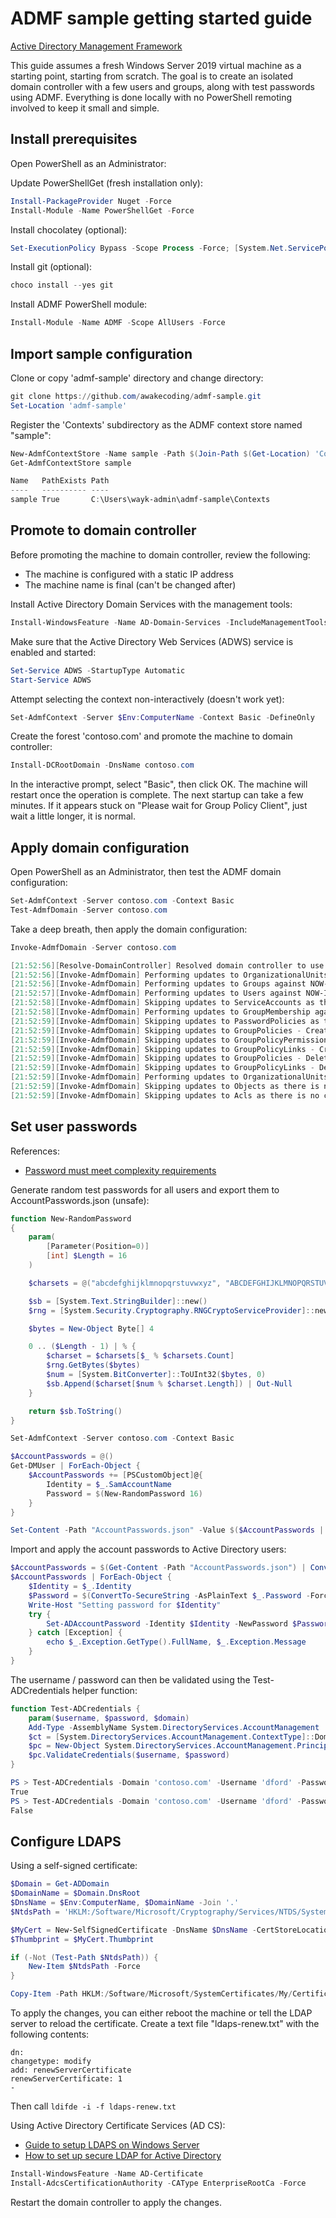 
# ADMF sample getting started guide

[Active Directory Management Framework](https://admf.one/)

This guide assumes a fresh Windows Server 2019 virtual machine as a starting point, starting from scratch. The goal is to create an isolated domain controller with a few users and groups, along with test passwords using ADMF. Everything is done locally with no PowerShell remoting involved to keep it small and simple.

## Install prerequisites

Open PowerShell as an Administrator:

Update PowerShellGet (fresh installation only):

```powershell
Install-PackageProvider Nuget -Force
Install-Module -Name PowerShellGet -Force
```

Install chocolatey (optional):

```powershell
Set-ExecutionPolicy Bypass -Scope Process -Force; [System.Net.ServicePointManager]::SecurityProtocol = [System.Net.ServicePointManager]::SecurityProtocol -bor 3072; iex ((New-Object System.Net.WebClient).DownloadString('https://chocolatey.org/install.ps1'))
```

Install git (optional):

```powershell
choco install --yes git
```

Install ADMF PowerShell module:

```powershell
Install-Module -Name ADMF -Scope AllUsers -Force
```

## Import sample configuration

Clone or copy 'admf-sample' directory and change directory:

```powershell
git clone https://github.com/awakecoding/admf-sample.git
Set-Location 'admf-sample'
```

Register the 'Contexts' subdirectory as the ADMF context store named "sample":

```powershell
New-AdmfContextStore -Name sample -Path $(Join-Path $(Get-Location) 'Contexts') -Scope SystemDefault
Get-AdmfContextStore sample

Name   PathExists Path
----   ---------- ----
sample True       C:\Users\wayk-admin\admf-sample\Contexts
```

## Promote to domain controller

Before promoting the machine to domain controller, review the following:
 * The machine is configured with a static IP address
 * The machine name is final (can't be changed after)

Install Active Directory Domain Services with the management tools:

```powershell
Install-WindowsFeature -Name AD-Domain-Services -IncludeManagementTools
```

Make sure that the Active Directory Web Services (ADWS) service is enabled and started:

```powershell
Set-Service ADWS -StartupType Automatic
Start-Service ADWS
```

Attempt selecting the context non-interactively (doesn't work yet):

```powershell
Set-AdmfContext -Server $Env:ComputerName -Context Basic -DefineOnly
```

Create the forest 'contoso.com' and promote the machine to domain controller:

```powershell
Install-DCRootDomain -DnsName contoso.com
```

In the interactive prompt, select "Basic", then click OK. The machine will restart once the operation is complete. The next startup can take a few minutes. If it appears stuck on "Please wait for Group Policy Client", just wait a little longer, it is normal.

## Apply domain configuration

Open PowerShell as an Administrator, then test the ADMF domain configuration:

```powershell
Set-AdmfContext -Server contoso.com -Context Basic
Test-AdmfDomain -Server contoso.com
```

Take a deep breath, then apply the domain configuration:

```powershell
Invoke-AdmfDomain -Server contoso.com

[21:52:56][Resolve-DomainController] Resolved domain controller to use. Operating against NOW-IT-DC.contoso.com
[21:52:56][Invoke-AdmfDomain] Performing updates to OrganizationalUnits - Create & Modify against NOW-IT-DC.contoso.com
[21:52:56][Invoke-AdmfDomain] Performing updates to Groups against NOW-IT-DC.contoso.com
[21:52:57][Invoke-AdmfDomain] Performing updates to Users against NOW-IT-DC.contoso.com
[21:52:58][Invoke-AdmfDomain] Skipping updates to ServiceAccounts as there is no configuration data available
[21:52:58][Invoke-AdmfDomain] Performing updates to GroupMembership against NOW-IT-DC.contoso.com
[21:52:59][Invoke-AdmfDomain] Skipping updates to PasswordPolicies as there is no configuration data available
[21:52:59][Invoke-AdmfDomain] Skipping updates to GroupPolicies - Create & Modify as there is no configuration data available
[21:52:59][Invoke-AdmfDomain] Skipping updates to GroupPolicyPermissions as there is no configuration data available
[21:52:59][Invoke-AdmfDomain] Skipping updates to GroupPolicyLinks - Create, Update & Disable unwanted Links as there is no configuration data available
[21:52:59][Invoke-AdmfDomain] Skipping updates to GroupPolicies - Delete as there is no configuration data available
[21:52:59][Invoke-AdmfDomain] Skipping updates to GroupPolicyLinks - Delete unwanted Links as there is no configuration data available
[21:52:59][Invoke-AdmfDomain] Performing updates to OrganizationalUnits - Delete against NOW-IT-DC.contoso.com
[21:52:59][Invoke-AdmfDomain] Skipping updates to Objects as there is no configuration data available
[21:52:59][Invoke-AdmfDomain] Skipping updates to Acls as there is no configuration data available
```

## Set user passwords

References:
 * [Password must meet complexity requirements](https://docs.microsoft.com/en-us/windows/security/threat-protection/security-policy-settings/password-must-meet-complexity-requirements)

Generate random test passwords for all users and export them to AccountPasswords.json (unsafe):

```powershell
function New-RandomPassword
{
    param(
        [Parameter(Position=0)]
        [int] $Length = 16
    )

    $charsets = @("abcdefghijklmnopqrstuvwxyz", "ABCDEFGHIJKLMNOPQRSTUVWXYZ", "0123456789")

    $sb = [System.Text.StringBuilder]::new()
    $rng = [System.Security.Cryptography.RNGCryptoServiceProvider]::new()

    $bytes = New-Object Byte[] 4

    0 .. ($Length - 1) | % {
        $charset = $charsets[$_ % $charsets.Count]
        $rng.GetBytes($bytes)
        $num = [System.BitConverter]::ToUInt32($bytes, 0)
        $sb.Append($charset[$num % $charset.Length]) | Out-Null
    }

    return $sb.ToString()
}

Set-AdmfContext -Server contoso.com -Context Basic

$AccountPasswords = @()
Get-DMUser | ForEach-Object {
    $AccountPasswords += [PSCustomObject]@{
        Identity = $_.SamAccountName
        Password = $(New-RandomPassword 16)
    }
}

Set-Content -Path "AccountPasswords.json" -Value $($AccountPasswords | ConvertTo-Json) -Force
```

Import and apply the account passwords to Active Directory users:

```powershell
$AccountPasswords = $(Get-Content -Path "AccountPasswords.json") | ConvertFrom-Json
$AccountPasswords | ForEach-Object {
    $Identity = $_.Identity
    $Password = $(ConvertTo-SecureString -AsPlainText $_.Password -Force)
    Write-Host "Setting password for $Identity"
    try {
        Set-ADAccountPassword -Identity $Identity -NewPassword $Password -Reset
    } catch [Exception] {
        echo $_.Exception.GetType().FullName, $_.Exception.Message
    }
}
```

The username / password can then be validated using the Test-ADCredentials helper function:

```powershell
function Test-ADCredentials {
    param($username, $password, $domain)
    Add-Type -AssemblyName System.DirectoryServices.AccountManagement
    $ct = [System.DirectoryServices.AccountManagement.ContextType]::Domain
    $pc = New-Object System.DirectoryServices.AccountManagement.PrincipalContext($ct, $domain)
    $pc.ValidateCredentials($username, $password)
}
```

```powershell
PS > Test-ADCredentials -Domain 'contoso.com' -Username 'dford' -Password 'Password123!'
True
PS > Test-ADCredentials -Domain 'contoso.com' -Username 'dford' -Password 'Invalid123!'
False
```

## Configure LDAPS

Using a self-signed certificate:

```powershell
$Domain = Get-ADDomain
$DomainName = $Domain.DnsRoot
$DnsName = $Env:ComputerName, $DomainName -Join '.'
$NtdsPath = 'HKLM:/Software/Microsoft/Cryptography/Services/NTDS/SystemCertificates/My/Certificates'

$MyCert = New-SelfSignedCertificate -DnsName $DnsName -CertStoreLocation cert:/LocalMachine/My
$Thumbprint = $MyCert.Thumbprint

if (-Not (Test-Path $NtdsPath)) {
    New-Item $NtdsPath -Force
}

Copy-Item -Path HKLM:/Software/Microsoft/SystemCertificates/My/Certificates/$Thumbprint -Destination $NtdsPath
```

To apply the changes, you can either reboot the machine or tell the LDAP server to reload the certificate. Create a text file "ldaps-renew.txt" with the following contents:

```
dn:
changetype: modify
add: renewServerCertificate
renewServerCertificate: 1
-
```

Then call `ldifde -i -f ldaps-renew.txt`

Using Active Directory Certificate Services (AD CS):

 * [Guide to setup LDAPS on Windows Server](https://www.miniorange.com/guide-to-setup-ldaps-on-windows-server)
 * [How to set up secure LDAP for Active Directory](https://astrix.co.uk/news/2020/1/31/how-to-set-up-secure-ldap-for-active-directory#ADCS)

```powershell
Install-WindowsFeature -Name AD-Certificate
Install-AdcsCertificationAuthority -CAType EnterpriseRootCa -Force
```

Restart the domain controller to apply the changes.

